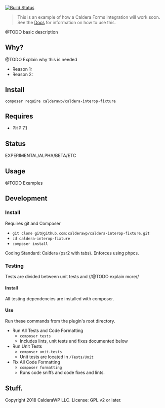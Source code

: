 [![Build Status](https://travis-ci.org/calderawp/caldera-interop-fixture.svg?branch=master)](https://travis-ci.org/calderawp/caldera-interop-fixture)

>This is an example of how a Caldera Forms integration will work soon. See the [Docs](DOCS.md) for information on how to use this.

@TODO basic description
## Why?
@TODO Explain why this is needed

* Reason 1:
* Reason 2:

## Install
`composer require calderawp/caldera-interop-fixture`

## Requires
* PHP 7.1

## Status
EXPERIMENTAL/ALPHA/BETA/ETC
## Usage
@TODO Examples



## Development

### Install
Requires git and Composer

* `git clone git@github.com:calderawp/caldera-interop-fixture.git`
* `cd caldera-interop-fixture`
* `composer install`

Coding Standard: Caldera (psr2 with tabs). Enforces using phpcs.

### Testing
Tests are divided between unit tests and //@TODO explain more//
#### Install
All testing dependencies are installed with composer.
#### Use
Run these commands from the plugin's root directory.

* Run All Tests and Code Formatting
    - `composer tests`
    - Includes lints, unit tests and fixes documented below
* Run Unit Tests
    - `composer unit-tests`
    - Unit tests are located in `/Tests/Unit`
* Fix All Code Formatting
    - `composer formatting`
    - Runs code sniffs and code fixes and lints.
  

## Stuff.
Copyright 2018 CalderaWP LLC. License: GPL v2 or later.
